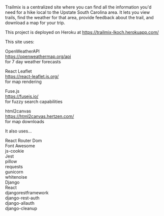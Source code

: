 Trailmix is a centralized site where you can find all the information you'd need for a hike local to the Upstate South Carolina area. It lets you view trails, find the weather for that area, provide feedback about the trail, and download a map for your trip. 

This project is deployed on Heroku at https://trailmix-lkoch.herokuapp.com/  

This site uses:

OpenWeatherAPI  
https://openweathermap.org/api  
for 7 day weather forecasts

React Leaflet  
https://react-leaflet.js.org/  
for map rendering

Fuse.js  
https://fusejs.io/   
for fuzzy search capabilities

html2canvas  
https://html2canvas.hertzen.com/  
for map downloads

It also uses...

React Router Dom  
Font Awesome  
js-cookie  
Jest  
pillow  
requests  
gunicorn  
whitenoise  
Django  
React  
djangorestframework  
django-rest-auth  
django-allauth  
django-cleanup  


